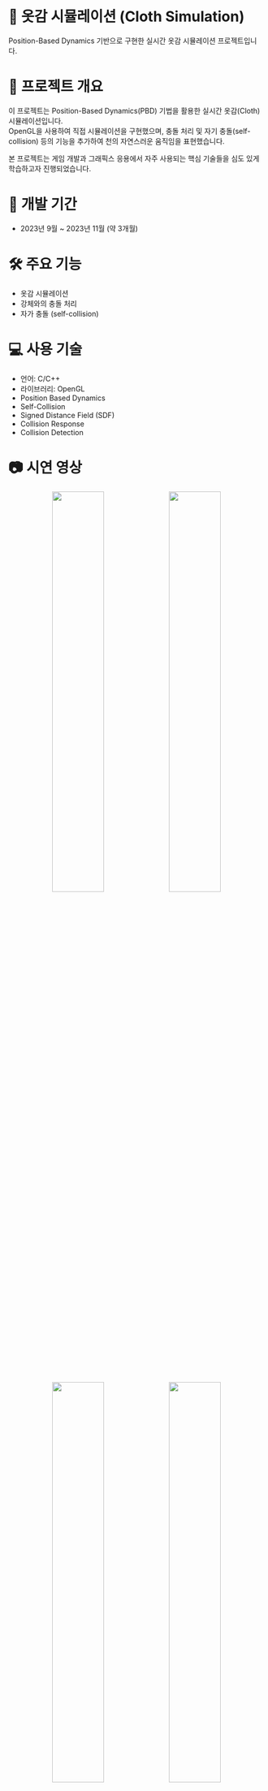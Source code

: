 
# 📌 옷감 시뮬레이션 (Cloth Simulation)
Position-Based Dynamics 기반으로 구현한 실시간 옷감 시뮬레이션 프로젝트입니다.



# 🧾 프로젝트 개요
이 프로젝트는 Position-Based Dynamics(PBD) 기법을 활용한 실시간 옷감(Cloth) 시뮬레이션입니다.  
OpenGL을 사용하여 직접 시뮬레이션을 구현했으며, 충돌 처리 및 자기 충돌(self-collision) 등의 기능을 추가하여 천의 자연스러운 움직임을 표현했습니다.  

본 프로젝트는 게임 개발과 그래픽스 응용에서 자주 사용되는 핵심 기술들을 심도 있게 학습하고자 진행되었습니다.



# 📆 개발 기간
- 2023년 9월 ~ 2023년 11월 (약 3개월)



# 🛠️ 주요 기능
- 옷감 시뮬레이션
- 강체와의 충돌 처리
- 자가 충돌 (self-collision)



# 💻 사용 기술
- 언어: C/C++
- 라이브러리: OpenGL
- Position Based Dynamics
- Self-Collision
- Signed Distance Field (SDF)
- Collision Response
- Collision Detection




# 📷 시연 영상
<p align="center">
  <img src="https://github.com/user-attachments/assets/d5d32641-b39b-4eab-a043-562b6b4733d0" width="45%">
  <img src="https://github.com/user-attachments/assets/1067f577-b406-459e-b1f0-2a61fac2f832" width="45%"><br>
  <img src="https://github.com/user-attachments/assets/d2097e2b-128f-4d64-b414-85a646177ce7" width="45%">
  <img src="https://github.com/user-attachments/assets/9dc210b0-02c6-498a-8291-258b876346b7" width="45%">
</p>



# 🔖 관련 블로그 글
- [📝 자세한 구현 및 학습 과정 정리 (Tistory)](https://coding-l7.tistory.com/category/%EB%AC%BC%EB%A6%AC%20%EA%B8%B0%EB%B0%98%20%EC%8B%9C%EB%AE%AC%EB%A0%88%EC%9D%B4%EC%85%98/Cloth%20Simulation)



# 💡 프로젝트 회고
- **물리 기반 시뮬레이션 구현 난이도**를 체감할 수 있는 좋은 경험이었으며, 특히 self-collision과 같은 고급 기능을 직접 구현하며 문제 해결 능력을 기를 수 있었습니다.
- SDF를 활용한 충돌 대응, k-d 트리를 활용한 성능 최적화 등 **GPU 병렬 처리와 최적화 기법에 대한 이해**가 깊어졌습니다.
- 초기에는 단순한 천 시뮬레이션만 목표로 했지만, 학습을 거듭하며 현실적인 옷감 움직임을 만들기 위한 다양한 기법을 흡수하게 되었고, 결과적으로 만족스러운 시뮬레이션 결과를 얻을 수 있었습니다.



# 📚 참고 자료

### Position Based Dynamics
- [Position Based Dynamics - Matthias Müller, Bruno Heidelberger, Marcus Hennix, John Ratcliff](https://matthias-research.github.io/pages/publications/posBasedDyn.pdf)

### Self-Collision
- [Cloth Self Collision with Predictive Contacts - Chris Lewin](https://media.contentapi.ea.com/content/dam/eacom/frostbite/files/gdc2018-chrislewin-clothselfcollisionwithpredictivecontacts.pdf)
- https://matthias-research.github.io/pages/tenMinutePhysics/index.html

### Signed Distance Field
- [Generating Signed Distance Fields From Triangle Meshes - J. Andreas Bærentzen and Henrik Aanæs](https://www2.imm.dtu.dk/pubdb/edoc/imm1289.pdf)

### Collision Response
- [Simulation of Clothing with Folds and Wrinkles - R. Bridson, S. Marino, R. Fedkiw](http://physbam.stanford.edu/~fedkiw/papers/stanford2003-06.pdf)
- [Robust High-Resolution Cloth Using Parallelism, History-Based Collisions and Accurate Friction - Andrew Selle et al.](http://physbam.stanford.edu/~fedkiw/papers/stanford2007-06.pdf)

### Collision Detection
- [Local Optimization for Robust Signed Distance Field Collision - Miles Macklin et al.](https://mmacklin.com/sdfcontact.pdf)
